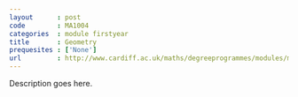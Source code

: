 ```yaml
---
layout      : post
code        : MA1004
categories  : module firstyear
title       : Geometry
prequesites : ['None']
url         : http://www.cardiff.ac.uk/maths/degreeprogrammes/modules/ma1004.html
---
```


Description goes here.

